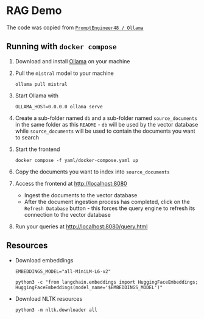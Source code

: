# RAG Demo

The code was copied from [`PromptEngineer48 / Ollama`](https://github.com/PromptEngineer48/Ollama)


## Running with `docker compose`

01. Download and install [Ollama](https://ollama.ai/) on your machine

01. Pull the `mistral` model to your machine

		ollama pull mistral

01. Start Ollama with

		OLLAMA_HOST=0.0.0.0 ollama serve

01. Create a sub-folder named `db` and a sub-folder named `source_documents` in the same folder as this `README` - `db` will be used by the vector database while `source_documents` will be used to contain the documents you want to search

01. Start the frontend

		docker compose -f yaml/docker-compose.yaml up

01. Copy the documents you want to index into `source_documents`

01. Access the frontend at <http://localhost:8080>

	*   Ingest the documents to the vector database
	*   After the document ingestion process has completed, click on the `Refresh Database` button - this forces the query engine to refresh its connection to the vector database

01. Run your queries at <http://localhost:8080/query.html>


## Resources

*   Download embeddings

		EMBEDDINGS_MODEL="all-MiniLM-L6-v2"

		python3 -c "from langchain.embeddings import HuggingFaceEmbeddings; HuggingFaceEmbeddings(model_name='$EMBEDDINGS_MODEL')"

*   Download NLTK resources

		python3 -m nltk.downloader all
